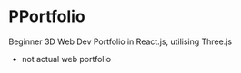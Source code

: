 # PPortfolio
Beginner 3D Web Dev Portfolio in React.js, utilising Three.js
* not actual web portfolio
